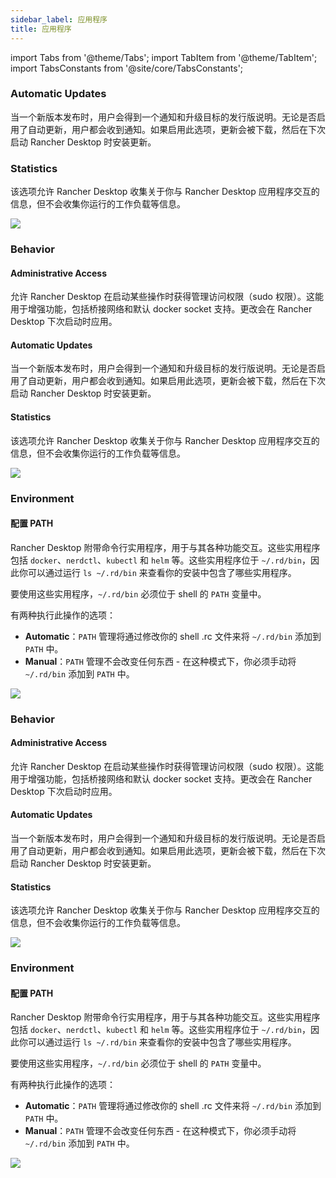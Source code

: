 ```yaml
---
sidebar_label: 应用程序
title: 应用程序
---
```


import Tabs from '@theme/Tabs';
import TabItem from '@theme/TabItem';
import TabsConstants from '@site/core/TabsConstants';

<Tabs groupId="os" defaultValue={TabsConstants.defaultOs}>
<TabItem value="Windows">

### Automatic Updates

当一个新版本发布时，用户会得到一个通知和升级目标的发行版说明。无论是否启用了自动更新，用户都会收到通知。如果启用此选项，更新会被下载，然后在下次启动 Rancher Desktop 时安装更新。

### Statistics

该选项允许 Rancher Desktop 收集关于你与 Rancher Desktop 应用程序交互的信息，但不会收集你运行的工作负载等信息。

![](https://suse-rancher-media.s3.amazonaws.com/desktop/v1.7/preferences/Windows_application.png)

</TabItem>
<TabItem value="macOS">

### Behavior

#### Administrative Access

允许 Rancher Desktop 在启动某些操作时获得管理访问权限（sudo 权限）。这能用于增强功能，包括桥接网络和默认 docker socket 支持。更改会在 Rancher Desktop 下次启动时应用。

#### Automatic Updates

当一个新版本发布时，用户会得到一个通知和升级目标的发行版说明。无论是否启用了自动更新，用户都会收到通知。如果启用此选项，更新会被下载，然后在下次启动 Rancher Desktop 时安装更新。

#### Statistics

该选项允许 Rancher Desktop 收集关于你与 Rancher Desktop 应用程序交互的信息，但不会收集你运行的工作负载等信息。

![](https://suse-rancher-media.s3.amazonaws.com/desktop/v1.7/preferences/macOS_application_tabBehavior.png)

### Environment

#### 配置 PATH

Rancher Desktop 附带命令行实用程序，用于与其各种功能交互。这些实用程序包括 `docker`、`nerdctl`、`kubectl` 和 `helm` 等。这些实用程序位于 `~/.rd/bin`，因此你可以通过运行 `ls ~/.rd/bin` 来查看你的安装中包含了哪些实用程序。

要使用这些实用程序，`~/.rd/bin` 必须位于 shell 的 `PATH` 变量中。

有两种执行此操作的选项：

- **Automatic**：`PATH` 管理将通过修改你的 shell .rc 文件来将 `~/.rd/bin` 添加到 `PATH` 中。
- **Manual**：`PATH` 管理不会改变任何东西 - 在这种模式下，你必须手动将 `~/.rd/bin` 添加到 `PATH` 中。

![](https://suse-rancher-media.s3.amazonaws.com/desktop/v1.8/preferences/macOS_application_tabEnvironment.png)

</TabItem>
<TabItem value="Linux">

### Behavior

#### Administrative Access

允许 Rancher Desktop 在启动某些操作时获得管理访问权限（sudo 权限）。这能用于增强功能，包括桥接网络和默认 docker socket 支持。更改会在 Rancher Desktop 下次启动时应用。

#### Automatic Updates

当一个新版本发布时，用户会得到一个通知和升级目标的发行版说明。无论是否启用了自动更新，用户都会收到通知。如果启用此选项，更新会被下载，然后在下次启动 Rancher Desktop 时安装更新。

#### Statistics

该选项允许 Rancher Desktop 收集关于你与 Rancher Desktop 应用程序交互的信息，但不会收集你运行的工作负载等信息。

![](https://suse-rancher-media.s3.amazonaws.com/desktop/v1.7/preferences/Linux_application_tabBehavior.png)

### Environment

#### 配置 PATH

Rancher Desktop 附带命令行实用程序，用于与其各种功能交互。这些实用程序包括 `docker`、`nerdctl`、`kubectl` 和 `helm` 等。这些实用程序位于 `~/.rd/bin`，因此你可以通过运行 `ls ~/.rd/bin` 来查看你的安装中包含了哪些实用程序。

要使用这些实用程序，`~/.rd/bin` 必须位于 shell 的 `PATH` 变量中。

有两种执行此操作的选项：

- **Automatic**：`PATH` 管理将通过修改你的 shell .rc 文件来将 `~/.rd/bin` 添加到 `PATH` 中。
- **Manual**：`PATH` 管理不会改变任何东西 - 在这种模式下，你必须手动将 `~/.rd/bin` 添加到 `PATH` 中。

![](https://suse-rancher-media.s3.amazonaws.com/desktop/v1.8/preferences/Linux_application_tabEnvironment.png)

</TabItem>
</Tabs>
